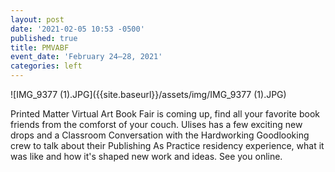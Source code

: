 ```yaml
---
layout: post
date: '2021-02-05 10:53 -0500'
published: true
title: PMVABF
event_date: 'February 24–28, 2021'
categories: left
---
```

![IMG_9377 (1).JPG]({{site.baseurl}}/assets/img/IMG_9377 (1).JPG)

Printed Matter Virtual Art Book Fair is coming up, find all your favorite book friends from the comforst of your couch. Ulises has a few exciting new drops and a Classroom Conversation with the Hardworking Goodlooking crew to talk about their Publishing As Practice residency experience, what it was like and how it's shaped new work and ideas. See you online.

